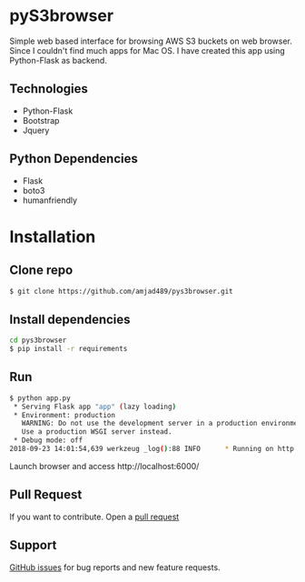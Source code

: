# pyS3browser
Simple web based interface for browsing AWS S3 buckets on web browser. Since I couldn't find much apps for Mac OS. I have created this app using Python-Flask as backend.

## Technologies

- Python-Flask
- Bootstrap
- Jquery

## Python Dependencies

- Flask
- boto3
- humanfriendly

 
# Installation
## Clone repo
```bash
$ git clone https://github.com/amjad489/pys3browser.git
```
## Install dependencies
```bash
cd pys3browser
$ pip install -r requirements
```
## Run
```bash
$ python app.py                  
 * Serving Flask app "app" (lazy loading)
 * Environment: production
   WARNING: Do not use the development server in a production environment.
   Use a production WSGI server instead.
 * Debug mode: off
2018-09-23 14:01:54,639 werkzeug _log():88 INFO      * Running on http://0.0.0.0:6000/ (Press CTRL+C to quit)

```
Launch browser and access http://localhost:6000/

## Pull Request
If you want to contribute. Open a [pull request](https://github.com/amjad489/pys3browser/pulls)

## Support

[GitHub issues](https://github.com/amjad489/pys3browser/issues) for bug reports and new feature requests.

